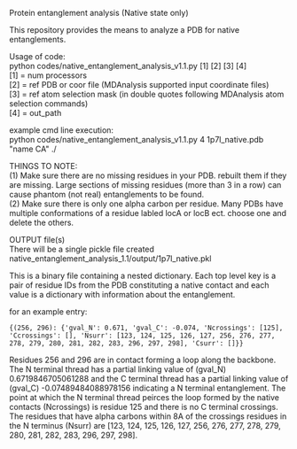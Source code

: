 Protein entanglement analysis (Native state only)

This repository provides the means to analyze a PDB for native entanglements.

Usage of code:  
python codes/native_entanglement_analysis_v1.1.py [1] [2] [3] [4]  
[1] = num processors  
[2] = ref PDB or coor file (MDAnalysis supported input coordinate files)  
[3] = ref atom selection mask (in double quotes following MDAnalysis atom selection commands)  
[4] = out_path  

example cmd line execution:  
python codes/native_entanglement_analysis_v1.1.py 4 1p7l_native.pdb "name CA" ./  

THINGS TO NOTE:  
(1) Make sure there are no missing residues in your PDB. rebuilt them if they are missing. Large sections of missing residues (more than 3 in a row) can cause phantom (not real) entanglements to be found.  
(2) Make sure there is only one alpha carbon per residue. Many PDBs have multiple conformations of a residue labled locA or locB ect. choose one and delete the others.  

OUTPUT file(s)  
There will be a single pickle file created native_entanglement_analysis_1.1/output/1p7l_native.pkl

This is a binary file containing a nested dictionary. Each top level key is a pair of residue IDs from the PDB constituting a native contact and each value is a dictionary with information about the entanglement.  
  
for an example entry:  
  
~~~
{(256, 296): {'gval_N': 0.671, 'gval_C': -0.074, 'Ncrossings': [125], 'Ccrossings': [], 'Nsurr': [123, 124, 125, 126, 127, 256, 276, 277, 278, 279, 280, 281, 282, 283, 296, 297, 298], 'Csurr': []}}  
~~~  
Residues 256 and 296 are in contact forming a loop along the backbone. The N terminal thread has a partial linking value of (gval_N) 0.6719846705061288 and the C terminal thread has a partial linking value of (gval_C) -0.07489484088978156 indicating a N terminal entanglement. The point at which the N terminal thread peirces the loop formed by the native contacts (Ncrossings) is residue 125 and there is no C terminal crossings. The residues that have alpha carbons within 8A of the crossings residues in the N terminus (Nsurr) are [123, 124, 125, 126, 127, 256, 276, 277, 278, 279, 280, 281, 282, 283, 296, 297, 298].  
